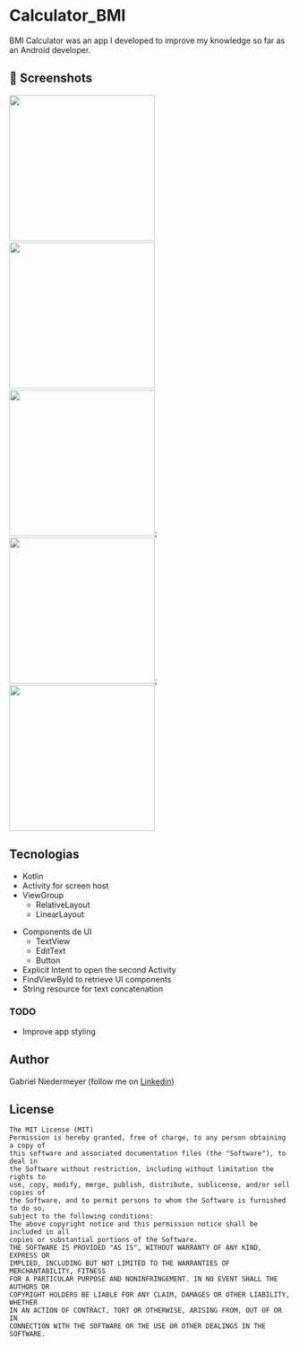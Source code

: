 # Calculator_BMI
BMI Calculator was an app I developed to improve my knowledge so far as an Android developer.


## :camera_flash: Screenshots
<!-- You can add more screenshots here if you like -->
<img src="/result/image_01.png" width="260">&emsp;<img src="/result/image_02.png" width="260">&emsp;<img src="/result/image_03.png" width="260">;<img src="/result/image_04.png" width="260">;<img src="/result/image_05.png" width="260">

## Tecnologias
* Kotlin
* Activity for screen host
* ViewGroup
    * RelativeLayout
    * LinearLayout
- Components de UI
    - TextView
    - EditText
    - Button
- Explicit Intent to open the second Activity
- FindViewById to retrieve UI components
- String resource for text concatenation


### TODO
- Improve app styling

## Author
Gabriel Niedermeyer (follow me on [Linkedin](https://www.linkedin.com/in/gabriel-niedermeyer/))

## License
```
The MIT License (MIT)
Permission is hereby granted, free of charge, to any person obtaining a copy of
this software and associated documentation files (the "Software"), to deal in
the Software without restriction, including without limitation the rights to
use, copy, modify, merge, publish, distribute, sublicense, and/or sell copies of
the Software, and to permit persons to whom the Software is furnished to do so,
subject to the following conditions:
The above copyright notice and this permission notice shall be included in all
copies or substantial portions of the Software.
THE SOFTWARE IS PROVIDED "AS IS", WITHOUT WARRANTY OF ANY KIND, EXPRESS OR
IMPLIED, INCLUDING BUT NOT LIMITED TO THE WARRANTIES OF MERCHANTABILITY, FITNESS
FOR A PARTICULAR PURPOSE AND NONINFRINGEMENT. IN NO EVENT SHALL THE AUTHORS OR
COPYRIGHT HOLDERS BE LIABLE FOR ANY CLAIM, DAMAGES OR OTHER LIABILITY, WHETHER
IN AN ACTION OF CONTRACT, TORT OR OTHERWISE, ARISING FROM, OUT OF OR IN
CONNECTION WITH THE SOFTWARE OR THE USE OR OTHER DEALINGS IN THE SOFTWARE.
```
